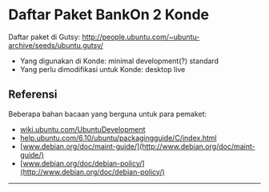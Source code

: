 # Daftar Paket BankOn 2 Konde

Daftar paket di Gutsy: http://people.ubuntu.com/~ubuntu-archive/seeds/ubuntu.gutsy/
 + Yang digunakan di Konde: minimal development(?) standard
 + Yang perlu dimodifikasi untuk Konde: desktop live

## Referensi
Beberapa bahan bacaan yang berguna untuk para pemaket:
 * [wiki.ubuntu.com/UbuntuDevelopment](https://wiki.ubuntu.com/UbuntuDevelopment)
 * [help.ubuntu.com/6.10/ubuntu/packagingguide/C/index.html](https://help.ubuntu.com/6.10/ubuntu/packagingguide/C/index.html)
 * [www.debian.org/doc/maint-guide/](http://www.debian.org/doc/maint-guide/)
 * [www.debian.org/doc/debian-policy/](http://www.debian.org/doc/debian-policy/)

---
